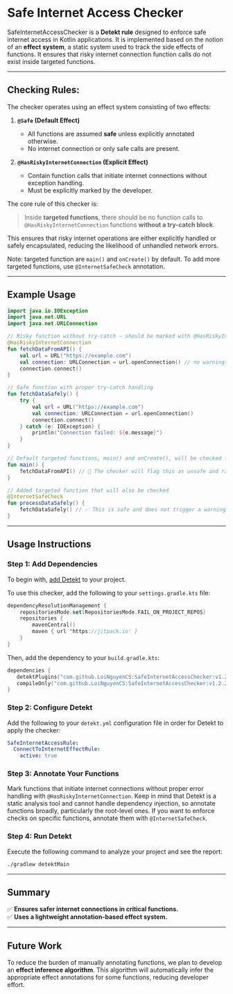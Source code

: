 # Safe Internet Access Checker

SafeInternetAccessChecker is a **Detekt rule** designed to enforce safe internet access in Kotlin applications. It is implemented based on the notion of an **effect system**, a static system used to track the side effects of functions. It ensures that risky internet connection function calls do not exist inside targeted functions.

---

## Checking Rules:
The checker operates using an effect system consisting of two effects:

1. **`@Safe` (Default Effect)**
   - All functions are assumed **safe** unless explicitly annotated otherwise.
   - No internet connection or only safe calls are present.

2. **`@HasRiskyInternetConnection` (Explicit Effect)**
   - Contain function calls that initiate internet connections without exception handling.
   - Must be explicitly marked by the developer.

The core rule of this checker is: 

> Inside **targeted functions**, there should be no function calls to `@HasRiskyInternetConnection` functions **without a try-catch block**.

This ensures that risky internet operations are either explicitly handled or safely encapsulated, reducing the likelihood of unhandled network errors.

Note: targeted function are `main()` and `onCreate()` by default. To add more targeted functions, use `@InternetSafeCheck` annotation.

---

## Example Usage

```kotlin
import java.io.IOException
import java.net.URL
import java.net.URLConnection

// Risky function without try-catch - should be marked with @HasRiskyInternetConnection
@HasRiskyInternetConnection
fun fetchDataFromAPI() {
    val url = URL("https://example.com")
    val connection: URLConnection = url.openConnection() // no warnings triggered here, since fetchDataFromAPI() is not a targeted function for network access safety check.
    connection.connect()
}

// Safe function with proper try-catch handling
fun fetchDataSafely() {
    try {
        val url = URL("https://example.com")
        val connection: URLConnection = url.openConnection()
        connection.connect()
    } catch (e: IOException) {
        println("Connection failed: ${e.message}")
    }
}

// Default targeted functions, main() and onCreate(), will be checked for network access safety. 
fun main() {
    fetchDataFromAPI() // 🚨 The checker will flag this as unsafe and raise a warning.
}

// Added targeted function that will also be checked
@InternetSafeCheck
fun processDataSafely() {
    fetchDataSafely() // ✅ This is safe and does not trigger a warning
}
```

---

## Usage Instructions

### Step 1: Add Dependencies
To begin with, [add Detekt](https://detekt.dev/docs/intro) to your project.

To use this checker, add the following to your `settings.gradle.kts` file:

```kotlin
dependencyResolutionManagement {
    repositoriesMode.set(RepositoriesMode.FAIL_ON_PROJECT_REPOS)
    repositories {
        mavenCentral()
        maven { url 'https://jitpack.io' }
    }
}
```

Then, add the dependency to your `build.gradle.kts`:

```kotlin
dependencies {
   detektPlugins("com.github.LoiNguyenCS:SafeInternetAccessChecker:v1.2.2") 
   compileOnly("com.github.LoiNguyenCS:SafeInternetAccessChecker:v1.2.2")
}
```

### Step 2: Configure Detekt
Add the following to your `detekt.yml` configuration file in order for Detekt to apply the checker:

```yaml
SafeInternetAccessRule:
  ConnectToInternetEffectRule:
    active: true
```

### Step 3: Annotate Your Functions
Mark functions that initiate internet connections without proper error handling with `@HasRiskyInternetConnection`. Keep in mind that Detekt is a static analysis tool and cannot handle dependency injection, so annotate functions broadly, particularly the root-level ones. If you want to enforce checks on specific functions, annotate them with `@InternetSafeCheck`.

### Step 4: Run Detekt
Execute the following command to analyze your project and see the report:

```sh
./gradlew detektMain
```

---

## Summary
✅ **Ensures safer internet connections in critical functions.**  
✅ **Uses a lightweight annotation-based effect system.**  

---

## Future Work
To reduce the burden of manually annotating functions, we plan to develop an **effect inference algorithm**. This algorithm will automatically infer the appropriate effect annotations for some functions, reducing developer effort.


